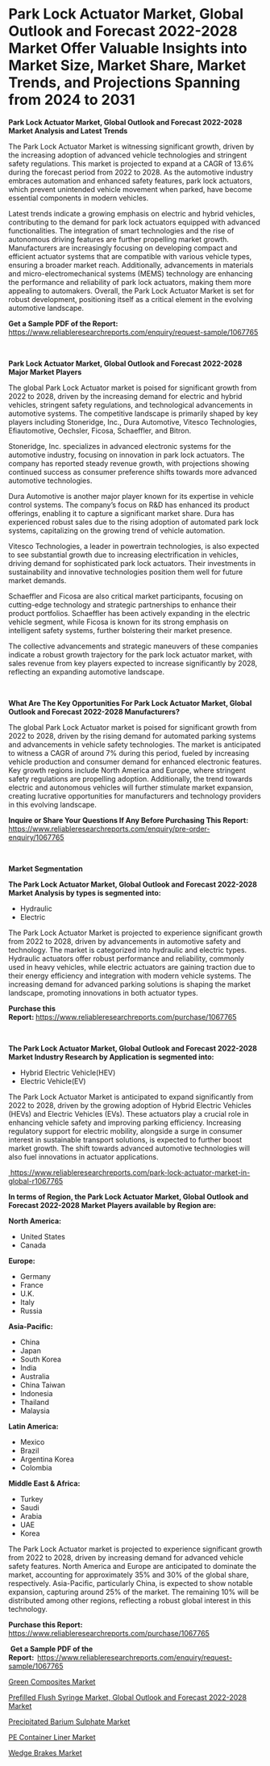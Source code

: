 <p><h1>Park Lock Actuator Market, Global Outlook and Forecast 2022-2028 Market Offer Valuable Insights into Market Size, Market Share, Market Trends, and Projections Spanning from 2024 to 2031</h1></p><p><strong>Park Lock Actuator Market, Global Outlook and Forecast 2022-2028 Market Analysis and Latest Trends</strong></p>
<p><p>The Park Lock Actuator Market is witnessing significant growth, driven by the increasing adoption of advanced vehicle technologies and stringent safety regulations. This market is projected to expand at a CAGR of 13.6% during the forecast period from 2022 to 2028. As the automotive industry embraces automation and enhanced safety features, park lock actuators, which prevent unintended vehicle movement when parked, have become essential components in modern vehicles.</p><p>Latest trends indicate a growing emphasis on electric and hybrid vehicles, contributing to the demand for park lock actuators equipped with advanced functionalities. The integration of smart technologies and the rise of autonomous driving features are further propelling market growth. Manufacturers are increasingly focusing on developing compact and efficient actuator systems that are compatible with various vehicle types, ensuring a broader market reach. Additionally, advancements in materials and micro-electromechanical systems (MEMS) technology are enhancing the performance and reliability of park lock actuators, making them more appealing to automakers. Overall, the Park Lock Actuator Market is set for robust development, positioning itself as a critical element in the evolving automotive landscape.</p></p>
<p><strong>Get a Sample PDF of the Report:&nbsp;</strong> <a href="https://www.reliableresearchreports.com/enquiry/request-sample/1067765">https://www.reliableresearchreports.com/enquiry/request-sample/1067765</a></p>
<p>&nbsp;</p>
<p><strong>Park Lock Actuator Market, Global Outlook and Forecast 2022-2028 Major Market Players</strong></p>
<p><p>The global Park Lock Actuator market is poised for significant growth from 2022 to 2028, driven by the increasing demand for electric and hybrid vehicles, stringent safety regulations, and technological advancements in automotive systems. The competitive landscape is primarily shaped by key players including Stoneridge, Inc., Dura Automotive, Vitesco Technologies, Efiautomotive, Oechsler, Ficosa, Schaeffler, and Bitron.</p><p>Stoneridge, Inc. specializes in advanced electronic systems for the automotive industry, focusing on innovation in park lock actuators. The company has reported steady revenue growth, with projections showing continued success as consumer preference shifts towards more advanced automotive technologies.</p><p>Dura Automotive is another major player known for its expertise in vehicle control systems. The company’s focus on R&D has enhanced its product offerings, enabling it to capture a significant market share. Dura has experienced robust sales due to the rising adoption of automated park lock systems, capitalizing on the growing trend of vehicle automation.</p><p>Vitesco Technologies, a leader in powertrain technologies, is also expected to see substantial growth due to increasing electrification in vehicles, driving demand for sophisticated park lock actuators. Their investments in sustainability and innovative technologies position them well for future market demands.</p><p>Schaeffler and Ficosa are also critical market participants, focusing on cutting-edge technology and strategic partnerships to enhance their product portfolios. Schaeffler has been actively expanding in the electric vehicle segment, while Ficosa is known for its strong emphasis on intelligent safety systems, further bolstering their market presence.</p><p>The collective advancements and strategic maneuvers of these companies indicate a robust growth trajectory for the park lock actuator market, with sales revenue from key players expected to increase significantly by 2028, reflecting an expanding automotive landscape.</p></p>
<p>&nbsp;</p>
<p><strong>What Are The Key Opportunities For Park Lock Actuator Market, Global Outlook and Forecast 2022-2028 Manufacturers?</strong></p>
<p><p>The global Park Lock Actuator market is poised for significant growth from 2022 to 2028, driven by the rising demand for automated parking systems and advancements in vehicle safety technologies. The market is anticipated to witness a CAGR of around 7% during this period, fueled by increasing vehicle production and consumer demand for enhanced electronic features. Key growth regions include North America and Europe, where stringent safety regulations are propelling adoption. Additionally, the trend towards electric and autonomous vehicles will further stimulate market expansion, creating lucrative opportunities for manufacturers and technology providers in this evolving landscape.</p></p>
<p><strong>Inquire or Share Your Questions If Any Before Purchasing This Report:</strong> <a href="https://www.reliableresearchreports.com/enquiry/pre-order-enquiry/1067765">https://www.reliableresearchreports.com/enquiry/pre-order-enquiry/1067765</a></p>
<p>&nbsp;</p>
<p><strong>Market Segmentation</strong></p>
<p><strong>The Park Lock Actuator Market, Global Outlook and Forecast 2022-2028 Market Analysis by types is segmented into:</strong></p>
<p><ul><li>Hydraulic</li><li>Electric</li></ul></p>
<p><p>The Park Lock Actuator Market is projected to experience significant growth from 2022 to 2028, driven by advancements in automotive safety and technology. The market is categorized into hydraulic and electric types. Hydraulic actuators offer robust performance and reliability, commonly used in heavy vehicles, while electric actuators are gaining traction due to their energy efficiency and integration with modern vehicle systems. The increasing demand for advanced parking solutions is shaping the market landscape, promoting innovations in both actuator types.</p></p>
<p><strong>Purchase this Report:&nbsp;</strong><a href="https://www.reliableresearchreports.com/purchase/1067765">https://www.reliableresearchreports.com/purchase/1067765</a></p>
<p>&nbsp;</p>
<p><strong>The Park Lock Actuator Market, Global Outlook and Forecast 2022-2028 Market Industry Research by Application is segmented into:</strong></p>
<p><ul><li>Hybrid Electric Vehicle(HEV)</li><li>Electric Vehicle(EV)</li></ul></p>
<p><p>The Park Lock Actuator Market is anticipated to expand significantly from 2022 to 2028, driven by the growing adoption of Hybrid Electric Vehicles (HEVs) and Electric Vehicles (EVs). These actuators play a crucial role in enhancing vehicle safety and improving parking efficiency. Increasing regulatory support for electric mobility, alongside a surge in consumer interest in sustainable transport solutions, is expected to further boost market growth. The shift towards advanced automotive technologies will also fuel innovations in actuator applications.</p></p>
<p><a href="https://www.reliableresearchreports.com/park-lock-actuator-market-in-global-r1067765">&nbsp;https://www.reliableresearchreports.com/park-lock-actuator-market-in-global-r1067765</a></p>
<p><strong>In terms of Region, the Park Lock Actuator Market, Global Outlook and Forecast 2022-2028 Market Players available by Region are:</strong></p>
<p>
    <p> <strong> North America: </strong>
        <ul>
            <li>United States</li>
            <li>Canada</li>
        </ul>
        </p> 
    <p> <strong> Europe: </strong>
        <ul>
            <li>Germany</li>
            <li>France</li>
            <li>U.K.</li>
            <li>Italy</li>
            <li>Russia</li>
        </ul>
        </p> 
    <p> <strong> Asia-Pacific: </strong>
        <ul>
            <li>China</li>
            <li>Japan</li>
            <li>South Korea</li>
            <li>India</li>
            <li>Australia</li>
            <li>China Taiwan</li>
            <li>Indonesia</li>
            <li>Thailand</li>
            <li>Malaysia</li>
        </ul>
        </p> 
    <p> <strong> Latin America: </strong>
        <ul>
            <li>Mexico</li>
            <li>Brazil</li>
            <li>Argentina Korea</li>
            <li>Colombia</li>
        </ul>
        </p> 
    <p> <strong> Middle East & Africa: </strong>
        <ul>
            <li>Turkey</li>
            <li>Saudi</li>
            <li>Arabia</li>
            <li>UAE</li>
            <li>Korea</li>
        </ul>
    </p>
    </p>
<p><p>The Park Lock Actuator market is projected to experience significant growth from 2022 to 2028, driven by increasing demand for advanced vehicle safety features. North America and Europe are anticipated to dominate the market, accounting for approximately 35% and 30% of the global share, respectively. Asia-Pacific, particularly China, is expected to show notable expansion, capturing around 25% of the market. The remaining 10% will be distributed among other regions, reflecting a robust global interest in this technology.</p></p>
<p><strong>Purchase this Report: </strong><a href="https://www.reliableresearchreports.com/purchase/1067765">https://www.reliableresearchreports.com/purchase/1067765</a></p>
<p>&nbsp;<strong>Get a Sample PDF of the Report:&nbsp;&nbsp;</strong><a href="https://www.reliableresearchreports.com/enquiry/request-sample/1067765">https://www.reliableresearchreports.com/enquiry/request-sample/1067765</a></p>
<p><strong></strong></p>
<p><p><a href="https://issuu.com/reportprime-2/docs/green-composites-market-size-2030.p_c223b770150b17">Green Composites Market</a></p><p><a href="https://github.com/hgf64gh/Market-Research-Report-List-1/blob/main/prefilled-flush-syringe-market-global-outlook-and-forecast-2022-2028-market.md">Prefilled Flush Syringe Market, Global Outlook and Forecast 2022-2028 Market</a></p><p><a href="https://issuu.com/reportprime-2/docs/precipitated-barium-sulphate-market_a0a165d86a73ae">Precipitated Barium Sulphate Market</a></p><p><a href="https://medium.com/@darrensipes2023/the-pe-container-liner-market-prioritizes-cost-control-and-efficiency-enhancement-8ab8704ea727">PE Container Liner Market</a></p><p><a href="https://www.linkedin.com/pulse/strategic-market-insights-navigating-global-wedge-brakes-landscape-g0akf?trackingId=vhkXts7FTvCKBRNfWZPZeg%3D%3D">Wedge Brakes Market</a></p></p>